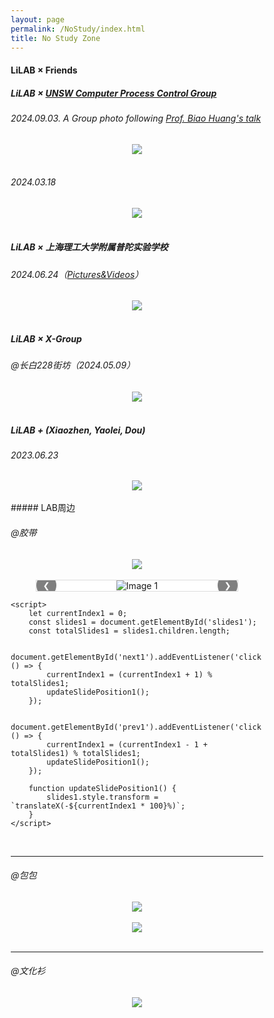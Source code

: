 ```yaml
---
layout: page
permalink: /NoStudy/index.html
title: No Study Zone
---
```


#### LiLAB × Friends

##### LiLAB × [UNSW Computer Process Control Group](https://www.unsw.edu.au/research/computer-process-control-group)

###### 2024.09.03. A Group photo following [Prof. Biao Huang's talk ](https://usst-lilab.github.io/images/NoStudy/huangbiao.png)

<div align="center">
<img src="https://usst-lilab.github.io/images/NoStudy/Australia.jpg">
</div><br>

###### 2024.03.18

<div align="center">
<img src="https://usst-lilab.github.io/images/NoStudy/5.jpg">
</div><br>

##### LiLAB × 上海理工大学附属普陀实验学校

###### 2024.06.24（[Pictures&Videos](https://pan.baidu.com/wap/init?surl=7ZJBnmMoXeMhyjac2PC8IQ&pwd=68S9)）

<div align="center">
<img src="https://usst-lilab.github.io/images/NoStudy/uav activity.jpg">
</div><br>




##### LiLAB × X-Group

###### @长白228街坊（2024.05.09）

<div align="center">
<img src="https://usst-lilab.github.io/images/NoStudy/228.jpg">
</div><br>



##### LiLAB + (Xiaozhen, Yaolei, Dou)

###### 2023.06.23


<div align="center">
<img src="https://usst-lilab.github.io/images/NoStudy/3.jpg">
</div><br>
##### LAB周边

###### @胶带

<div align="center">
<img src="https://usst-lilab.github.io/images/NoStudy/4.jpg">
</div><br>
<html lang="en">
<head>
    <meta charset="UTF-8">
    <meta name="viewport" content="width=device-width, initial-scale=1.0">
    <title>Image Slider 1</title>
    <style>
        * {
            box-sizing: border-box;
        }
        .slider-container {
            position: relative;
            max-width: 80%;
            margin: auto;
            overflow: hidden;
            border: 1px solid #ddd;
            background: #fff;
        }
        .slides {
            display: flex;
            transition: transform 0.5s ease-in-out;
        }
        .slide {
            min-width: 100%;
            display: flex;
            justify-content: center;
            align-items: center;
        }
        .slide img {
            max-width: 100%;
            max-height: 100vh;
            height: auto;
            width: auto;
            object-fit: contain; /* Maintain aspect ratio */
        }
        .navigation {
            position: absolute;
            top: 50%;
            width: 100%;
            display: flex;
            justify-content: space-between;
            transform: translateY(-50%);
            z-index: 1;
        }
        .navigation button {
            background: rgba(0, 0, 0, 0.5);
            border: none;
            color: white;
            padding: 10px;
            cursor: pointer;
            border-radius: 50%;
        }
        .navigation button:hover {
            background: rgba(0, 0, 0, 0.8);
        }
    </style>
</head>
<body>
    <div class="content">
        <div class="slider-container">
            <div class="slides" id="slides1">
                <div class="slide">
                    <img src="https://usst-lilab.github.io/images/NoStudy/version1.png" alt="Image 1">
                </div>
                <div class="slide">
                    <img src="https://usst-lilab.github.io/images/NoStudy/version2.png" alt="Image 2">
                </div>
                <div class="slide">
                    <img src="https://usst-lilab.github.io/images/NoStudy/version3.png" alt="Image 3">
                </div>
            </div>
            <div class="navigation">
                <button id="prev1">&#10094;</button>
                <button id="next1">&#10095;</button>
            </div>
        </div>
    </div>

    <script>
        let currentIndex1 = 0;
        const slides1 = document.getElementById('slides1');
        const totalSlides1 = slides1.children.length;
    
        document.getElementById('next1').addEventListener('click', () => {
            currentIndex1 = (currentIndex1 + 1) % totalSlides1;
            updateSlidePosition1();
        });
    
        document.getElementById('prev1').addEventListener('click', () => {
            currentIndex1 = (currentIndex1 - 1 + totalSlides1) % totalSlides1;
            updateSlidePosition1();
        });
    
        function updateSlidePosition1() {
            slides1.style.transform = `translateX(-${currentIndex1 * 100}%)`;
        }
    </script>
</body>
</html><br>

---

###### @包包


<div align="center">
<img src="https://usst-lilab.github.io/images/NoStudy/bag1.jpg">
</div><br>
<div align="center">
<img src="https://usst-lilab.github.io/images/NoStudy/bag.png">
</div><br>



---

###### @文化衫


<div align="center">
<img src="https://usst-lilab.github.io/images/NoStudy/T-shirts.jpg">
</div><br>


